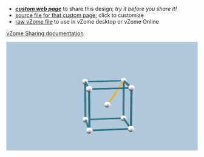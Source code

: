 
 - [***custom web page***][post] to share this design; *try it before you share it!*
 - [source file for that custom page][source]; click to customize
 - [raw vZome file][raw] to use in vZome desktop or vZome Online

[vZome Sharing documentation](https://vzome.github.io/vzome/sharing.html#how-it-works)

![Image](<Golden-Octahedral-Cube-A.png>)


[post]: <https://ThynStyx.github.io/vzome-sharing/2022/02/15/Golden-Octahedral-Cube-A-22-43-52.html>
[source]: <https://github.com/ThynStyx/vzome-sharing/edit/main/_posts/2022-02-15-Golden-Octahedral-Cube-A-22-43-52.md>
[raw]: <https://raw.githubusercontent.com/ThynStyx/vzome-sharing/main/2022/02/15/22-43-52-Golden-Octahedral-Cube-A/Golden-Octahedral-Cube-A.vZome>